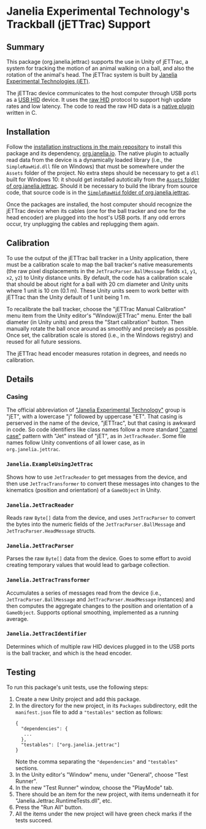 # Janelia Experimental Technology's Trackball (jETTrac) Support

## Summary

This package (org.janelia.jettrac) supports the use in Unity of jETTrac, a system for tracking the motion of an animal walking on a ball, and also the rotation of the animal's head.  The jETTrac system is built by [Janelia Experimental Technologies (jET)](https://www.janelia.org/support-team/janelia-experimental-technology).

The jETTrac device communicates to the host computer through USB ports as a [USB HID](https://en.wikipedia.org/wiki/USB_human_interface_device_class) device. It uses the
[raw HID](http://www.pjrc.com/teensy/rawhid.html) protocol to support high update rates and low latency.  The code to read the raw HID data is a [native plugin](https://docs.unity3d.com/Manual/NativePlugins.html) written in C.


## Installation

Follow the [installation instructions in the main repository](https://github.com/JaneliaSciComp/janelia-unity-toolkit/blob/master/README.md#installation) to install this package and its dependency, [org.janelia.io](https://github.com/JaneliaSciComp/janelia-unity-toolkit/tree/master/org.janelia.io).  The native plugin to actually read data from the device is a dynamically loaded library (i.e., the `SimpleRawHid.dll` file on Windows) that must be somewhere under the `Assets` folder of the project.  No extra steps should be necessary to get a `dll` built for Windows 10: it should get installed autotically from the [`Assets` folder of org.janelia.jettrac](https://github.com/JaneliaSciComp/janelia-unity-toolkit/tree/master/org.janelia.jettrac/Assets).  Should it be necessary to build the library from source code, that source code is in the [`SimpleRawHid` folder of org.janelia.jettrac](https://github.com/JaneliaSciComp/janelia-unity-toolkit/tree/master/org.janelia.jettrac/SimpleRawHid).

Once the packages are installed, the host computer should recognize the jETTrac device when its cables (one for the ball tracker and one for the head encoder) are plugged into the host's USB ports.  If any odd errors occur, try unplugging the cables and replugging them again.

## Calibration

To use the output of the jETTrac ball tracker in a Unity application, there must be a calibration scale to map the ball tracker's native measurements (the raw pixel displacements in the `JetTracParser.BallMessage` fields `x1`, `y1`, `x2`, `y2`) to Unity distance units.  By default, the code has a calibration scale that should be about right for a ball with 20 cm diameter and Unity units where 1 unit is 10 cm (0.1 m).  These Unity units seem to work better with jETTrac than the Unity default of 1 unit being 1 m.

To recalibrate the ball tracker, choose the "jETTrac Manual Calibration" menu item from the Unity editor's "Window/jETTrac" menu.  Enter the ball diameter (in Unity units) and press the "Start calibration" button.  Then manually rotate the ball once around as smoothly and precisely as possible.  Once set, the calibration scale is stored (i.e., in the Windows registry) and reused for all future sessions.

The jETTrac head encoder measures rotation in degrees, and needs no calibration.

## Details

### Casing

The official abbreviation of ["Janelia Experimental Technology"](https://www.janelia.org/support-team/janelia-experimental-technology) group is "jET", with a lowercase "j" followed by uppercase "ET".  That casing is perserved in the name of the device, "jETTrac", but that casing is awkward in code.  So code identifiers like class names follow a more standard ["camel case"](https://en.wikipedia.org/wiki/Camel_case) pattern with "Jet" instead of "jET", as in `JetTracReader`. Some file names follow Unity conventions of all lower case, as in `org.janelia.jettrac`.

### `Janelia.ExampleUsingJetTrac`

Shows how to use `JetTracReader` to get messages from the device, and then use `JetTracTransformer` to convert these messages into changes to the kinematics (position and orientation) of a `GameObject` in Unity.

### `Janelia.JetTracReader`

Reads raw `Byte[]` data from the device, and uses `JetTracParser` to convert the bytes into the numeric fields of the `JetTracParser.BallMessage` and `JetTracParser.HeadMessage` structs.

### `Janelia.JetTracParser`

Parses the raw `Byte[]` data from the device.  Goes to some effort to avoid creating temporary values that would lead to garbage collection.

### `Janelia.JetTracTransformer`

Accumulates a series of messages read from the device (i.e., `JetTracParser.BallMessage` and `JetTracParser.HeadMessage` instances) and then computes the aggregate changes to the position and orientation of a `GameObject`.  Supports optional smoothing, implemented as a running average.

### `Janelia.JetTracIdentifier`

Determines which of multiple raw HID devices plugged in to the USB ports is the ball tracker, and which is the head encoder.

## Testing

To run this package's unit tests, use the following steps:
1. Create a new Unity project and add this package.
2. In the directory for the new project, in its `Packages` subdirectory, edit the `manifest.json` file to add a `"testables"` section as follows:
    ```
    {
      "dependencies": {
       ...
      },
      "testables": ["org.janelia.jettrac"]
    }
    ```
    Note the comma separating the `"dependencies"` and `"testables"` sections.
3. In the Unity editor's "Window" menu, under "General", choose "Test Runner".
4. In the new "Test Runner" window, choose the "PlayMode" tab.
5. There should be an item for the new project, with items underneath it for "Janelia.Jettrac.RuntimeTests.dll", etc.
6. Press the "Run All" button.
7. All the items under the new project will have green check marks if the tests succeed.
